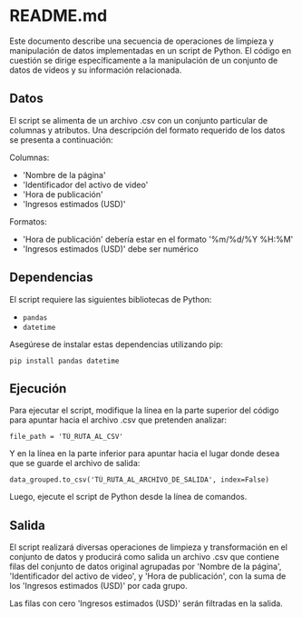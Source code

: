 # README.md

Este documento describe una secuencia de operaciones de limpieza y manipulación de datos implementadas en un script de Python. El código en cuestión se dirige específicamente a la manipulación de un conjunto de datos de videos y su información relacionada.

## Datos

El script se alimenta de un archivo .csv con un conjunto particular de columnas y atributos. Una descripción del formato requerido de los datos se presenta a continuación:

Columnas:
- 'Nombre de la página'
- 'Identificador del activo de video'
- 'Hora de publicación'
- 'Ingresos estimados (USD)'

Formatos:
- 'Hora de publicación' debería estar en el formato '%m/%d/%Y %H:%M'
- 'Ingresos estimados (USD)' debe ser numérico

## Dependencias

El script requiere las siguientes bibliotecas de Python:

- `pandas`
- `datetime`

Asegúrese de instalar estas dependencias utilizando pip:

```
pip install pandas datetime
```

## Ejecución

Para ejecutar el script, modifique la línea en la parte superior del código para apuntar hacia el archivo .csv que pretenden analizar:

```
file_path = 'TÚ_RUTA_AL_CSV'
```

Y en la línea en la parte inferior para apuntar hacia el lugar donde desea que se guarde el archivo de salida:

```
data_grouped.to_csv('TÚ_RUTA_AL_ARCHIVO_DE_SALIDA', index=False)
```

Luego, ejecute el script de Python desde la línea de comandos.

## Salida

El script realizará diversas operaciones de limpieza y transformación en el conjunto de datos y producirá como salida un archivo .csv que contiene filas del conjunto de datos original agrupadas por 'Nombre de la página', 'Identificador del activo de video', y 'Hora de publicación', con la suma de los 'Ingresos estimados (USD)' por cada grupo. 

Las filas con cero 'Ingresos estimados (USD)' serán filtradas en la salida.
